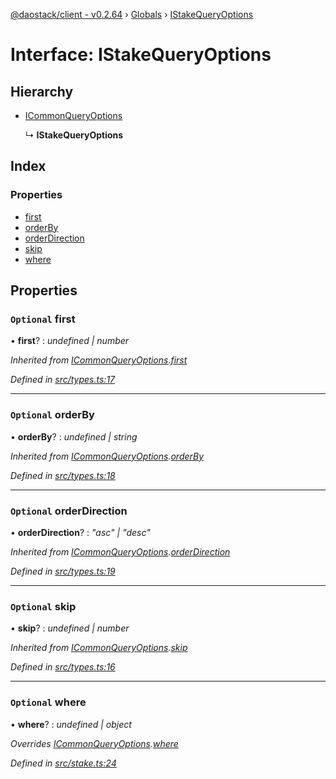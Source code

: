 [@daostack/client - v0.2.64](../README.md) › [Globals](../globals.md) › [IStakeQueryOptions](istakequeryoptions.md)

# Interface: IStakeQueryOptions

## Hierarchy

* [ICommonQueryOptions](icommonqueryoptions.md)

  ↳ **IStakeQueryOptions**

## Index

### Properties

* [first](istakequeryoptions.md#optional-first)
* [orderBy](istakequeryoptions.md#optional-orderby)
* [orderDirection](istakequeryoptions.md#optional-orderdirection)
* [skip](istakequeryoptions.md#optional-skip)
* [where](istakequeryoptions.md#optional-where)

## Properties

### `Optional` first

• **first**? : *undefined | number*

*Inherited from [ICommonQueryOptions](icommonqueryoptions.md).[first](icommonqueryoptions.md#optional-first)*

*Defined in [src/types.ts:17](https://github.com/daostack/client/blob/b547acc/src/types.ts#L17)*

___

### `Optional` orderBy

• **orderBy**? : *undefined | string*

*Inherited from [ICommonQueryOptions](icommonqueryoptions.md).[orderBy](icommonqueryoptions.md#optional-orderby)*

*Defined in [src/types.ts:18](https://github.com/daostack/client/blob/b547acc/src/types.ts#L18)*

___

### `Optional` orderDirection

• **orderDirection**? : *"asc" | "desc"*

*Inherited from [ICommonQueryOptions](icommonqueryoptions.md).[orderDirection](icommonqueryoptions.md#optional-orderdirection)*

*Defined in [src/types.ts:19](https://github.com/daostack/client/blob/b547acc/src/types.ts#L19)*

___

### `Optional` skip

• **skip**? : *undefined | number*

*Inherited from [ICommonQueryOptions](icommonqueryoptions.md).[skip](icommonqueryoptions.md#optional-skip)*

*Defined in [src/types.ts:16](https://github.com/daostack/client/blob/b547acc/src/types.ts#L16)*

___

### `Optional` where

• **where**? : *undefined | object*

*Overrides [ICommonQueryOptions](icommonqueryoptions.md).[where](icommonqueryoptions.md#optional-where)*

*Defined in [src/stake.ts:24](https://github.com/daostack/client/blob/b547acc/src/stake.ts#L24)*
